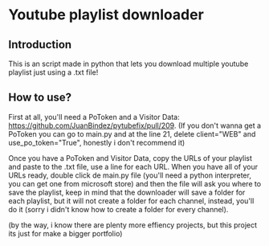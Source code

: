 # Youtube playlist downloader

## Introduction

This is an script made in python that lets you download multiple youtube playlist just using a .txt file!

## How to use?

First at all, you'll need a PoToken and a Visitor Data: https://github.com/JuanBindez/pytubefix/pull/209.
(If you don't wanna get a PoToken you can go to main.py and at the line 21, delete client="WEB" and use_po_token="True", honestly i don't recommend it)

Once you have a PoToken and Visitor Data, copy the URLs of your playlist and paste to the .txt file, use a line for each URL.
When you have all of your URLs ready, double click de main.py file (you'll need a python interpreter, you can get one from microsoft store) and then the file will ask you where to save the playlist,
keep in mind that the downloader will save a folder for each playlist, but it will not create a folder for each channel, instead, you'll do it (sorry i didn't know how to create a folder for every channel).

(by the way, i know there are plenty more effiency projects, but this project its just for make a bigger portfolio)
